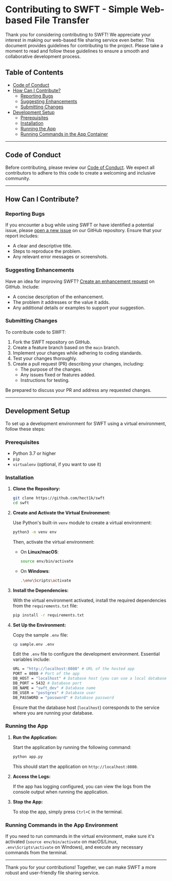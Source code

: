 # Contributing to SWFT - Simple Web-based File Transfer

Thank you for considering contributing to SWFT! We appreciate your interest in making our web-based file sharing service even better. This document provides guidelines for contributing to the project. Please take a moment to read and follow these guidelines to ensure a smooth and collaborative development process.

## Table of Contents

- [Code of Conduct](#code-of-conduct)
- [How Can I Contribute?](#how-can-i-contribute)
  - [Reporting Bugs](#reporting-bugs)
  - [Suggesting Enhancements](#suggesting-enhancements)
  - [Submitting Changes](#submitting-changes)
- [Development Setup](#development-setup)
  - [Prerequisites](#prerequisites)
  - [Installation](#installation)
  - [Running the App](#running-the-app)
  - [Running Commands in the App Container](#running-commands-in-the-app-container)

---

## Code of Conduct

Before contributing, please review our [Code of Conduct](CODE_OF_CONDUCT.md). We expect all contributors to adhere to this code to create a welcoming and inclusive community.

---

## How Can I Contribute?

### Reporting Bugs

If you encounter a bug while using SWFT or have identified a potential issue, please [open a new issue](https://github.com/hect1k/swft/issues/new) on our GitHub repository. Ensure that your report includes:

- A clear and descriptive title.
- Steps to reproduce the problem.
- Any relevant error messages or screenshots.

### Suggesting Enhancements

Have an idea for improving SWFT? [Create an enhancement request](https://github.com/hect1k/swft/issues/new) on GitHub. Include:

- A concise description of the enhancement.
- The problem it addresses or the value it adds.
- Any additional details or examples to support your suggestion.

### Submitting Changes

To contribute code to SWFT:

1. Fork the SWFT repository on GitHub.
2. Create a feature branch based on the `main` branch.
3. Implement your changes while adhering to coding standards.
4. Test your changes thoroughly.
5. Create a pull request (PR) describing your changes, including:
   - The purpose of the changes.
   - Any issues fixed or features added.
   - Instructions for testing.

Be prepared to discuss your PR and address any requested changes.

---

## Development Setup

To set up a development environment for SWFT using a virtual environment, follow these steps:

### Prerequisites

- Python 3.7 or higher
- `pip`
- `virtualenv` (optional, if you want to use it)

### Installation

1. **Clone the Repository:**

   ```bash
   git clone https://github.com/hect1k/swft
   cd swft
   ```

2. **Create and Activate the Virtual Environment:**

   Use Python's built-in `venv` module to create a virtual environment:

   ```bash
   python3 -m venv env
   ```

   Then, activate the virtual environment:

   - On **Linux/macOS**:

     ```bash
     source env/bin/activate
     ```

   - On **Windows**:

     ```bash
     .\env\Scripts\activate
     ```

3. **Install the Dependencies:**

   With the virtual environment activated, install the required dependencies from the `requirements.txt` file:

   ```bash
   pip install -r requirements.txt
   ```

4. **Set Up the Environment:**

   Copy the sample `.env` file:

   ```bash
   cp sample.env .env
   ```

   Edit the `.env` file to configure the development environment. Essential variables include:

   ```bash
   URL = "http://localhost:8080" # URL of the hosted app
   PORT = 8080 # Port of the app
   DB_HOST = "localhost" # Database host (you can use a local database like PostgreSQL)
   DB_PORT = 5432 # Database port
   DB_NAME = "swft_dev" # Database name
   DB_USER = "postgres" # Database user
   DB_PASSWORD = "password" # Database password
   ```

   Ensure that the database host (`localhost`) corresponds to the service where you are running your database.

### Running the App

1. **Run the Application:**

   Start the application by running the following command:

   ```bash
   python app.py
   ```

   This should start the application on `http://localhost:8080`.

2. **Access the Logs:**

   If the app has logging configured, you can view the logs from the console output when running the application.

3. **Stop the App:**

   To stop the app, simply press `Ctrl+C` in the terminal.


### Running Commands in the App Environment

If you need to run commands in the virtual environment, make sure it's activated (`source env/bin/activate` on macOS/Linux, `.env\Scripts\activate` on Windows), and execute any necessary commands from the terminal.

---

Thank you for your contributions! Together, we can make SWFT a more robust and user-friendly file sharing service.
